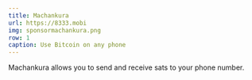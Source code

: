 ```yaml
---
title: Machankura
url: https://8333.mobi
img: sponsormachankura.png
row: 1
caption: Use Bitcoin on any phone
---
```


Machankura allows you to send and receive sats to your phone number.

